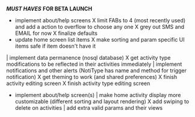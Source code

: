 ___MUST HAVES___ __FOR BETA LAUNCH__


- implement about/help screens
X limit FABs to 4 (most recently used) and add a action to overflow to choose any one
X grey out SMS and EMAIL for now
X finalize defaults
- update home screen list items
X make sorting and param specific UI items safe if item doesn't have it


| implement data permanence (nosql database)
X get activity type modifications to be reflected in their activities immediately
| implement notifications and other alerts (NotiType has name and method for trigger notification)
X get theming to work (and shared preferences)
X finish activity editing screen
X finish activity type editing screen
- implement about/help screen(s)
| make home activity display more customizable (different sorting and layout rendering)
X add swiping to delete on activities
| add extra valid params and their views

